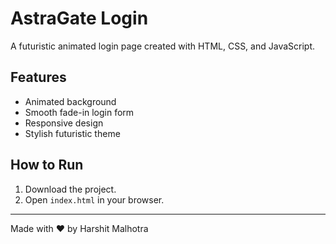 
# AstraGate Login

A futuristic animated login page created with HTML, CSS, and JavaScript.

## Features
- Animated background
- Smooth fade-in login form
- Responsive design
- Stylish futuristic theme

## How to Run
1. Download the project.
2. Open `index.html` in your browser.

---

Made with ❤️ by Harshit Malhotra
